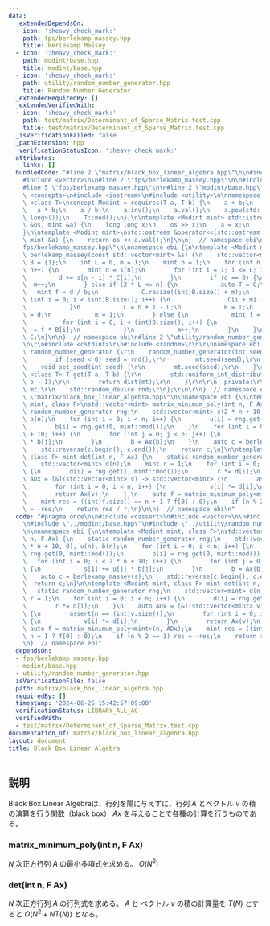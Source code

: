 ```yaml
---
data:
  _extendedDependsOn:
  - icon: ':heavy_check_mark:'
    path: fps/berlekamp_massey.hpp
    title: Berlekamp Massey
  - icon: ':heavy_check_mark:'
    path: modint/base.hpp
    title: modint/base.hpp
  - icon: ':heavy_check_mark:'
    path: utility/random_number_generator.hpp
    title: Random Number Generator
  _extendedRequiredBy: []
  _extendedVerifiedWith:
  - icon: ':heavy_check_mark:'
    path: test/matrix/Determinant_of_Sparse_Matrix.test.cpp
    title: test/matrix/Determinant_of_Sparse_Matrix.test.cpp
  _isVerificationFailed: false
  _pathExtension: hpp
  _verificationStatusIcon: ':heavy_check_mark:'
  attributes:
    links: []
  bundledCode: "#line 2 \"matrix/black_box_linear_algebra.hpp\"\n\n#include <cassert>\n\
    #include <vector>\n\n#line 2 \"fps/berlekamp_massey.hpp\"\n\n#include <algorithm>\n\
    #line 5 \"fps/berlekamp_massey.hpp\"\n\n#line 2 \"modint/base.hpp\"\n\n#include\
    \ <concepts>\n#include <iostream>\n#include <utility>\n\nnamespace ebi {\n\ntemplate\
    \ <class T>\nconcept Modint = requires(T a, T b) {\n    a + b;\n    a - b;\n \
    \   a * b;\n    a / b;\n    a.inv();\n    a.val();\n    a.pow(std::declval<long\
    \ long>());\n    T::mod();\n};\n\ntemplate <Modint mint> std::istream &operator>>(std::istream\
    \ &os, mint &a) {\n    long long x;\n    os >> x;\n    a = x;\n    return os;\n\
    }\n\ntemplate <Modint mint>\nstd::ostream &operator<<(std::ostream &os, const\
    \ mint &a) {\n    return os << a.val();\n}\n\n}  // namespace ebi\n#line 7 \"\
    fps/berlekamp_massey.hpp\"\n\nnamespace ebi {\n\ntemplate <Modint mint>\nstd::vector<mint>\
    \ berlekamp_massey(const std::vector<mint> &s) {\n    std::vector<mint> C = {1},\
    \ B = {1};\n    int L = 0, m = 1;\n    mint b = 1;\n    for (int n = 0; n < (int)s.size();\
    \ n++) {\n        mint d = s[n];\n        for (int i = 1; i <= L; i++) {\n   \
    \         d += s[n - i] * C[i];\n        }\n        if (d == 0) {\n          \
    \  m++;\n        } else if (2 * L <= n) {\n            auto T = C;\n         \
    \   mint f = d / b;\n            C.resize((int)B.size() + m);\n            for\
    \ (int i = 0; i < (int)B.size(); i++) {\n                C[i + m] -= f * B[i];\n\
    \            }\n            L = n + 1 - L;\n            B = T;\n            b\
    \ = d;\n            m = 1;\n        } else {\n            mint f = d / b;\n  \
    \          for (int i = 0; i < (int)B.size(); i++) {\n                C[i + m]\
    \ -= f * B[i];\n            }\n            m++;\n        }\n    }\n    return\
    \ C;\n}\n\n}  // namespace ebi\n#line 2 \"utility/random_number_generator.hpp\"\
    \n\r\n#include <cstdint>\r\n#include <random>\r\n\r\nnamespace ebi {\r\n\r\nstruct\
    \ random_number_generator {\r\n    random_number_generator(int seed = -1) {\r\n\
    \        if (seed < 0) seed = rnd();\r\n        mt.seed(seed);\r\n    }\r\n\r\n\
    \    void set_seed(int seed) {\r\n        mt.seed(seed);\r\n    }\r\n\r\n    template\
    \ <class T> T get(T a, T b) {\r\n        std::uniform_int_distribution<T> dist(a,\
    \ b - 1);\r\n        return dist(mt);\r\n    }\r\n\r\n  private:\r\n    std::mt19937_64\
    \ mt;\r\n    std::random_device rnd;\r\n};\r\n\r\n}  // namespace ebi\n#line 9\
    \ \"matrix/black_box_linear_algebra.hpp\"\n\nnamespace ebi {\n\ntemplate <Modint\
    \ mint, class F>\nstd::vector<mint> matrix_minimum_poly(int n, F Ax) {\n    static\
    \ random_number_generator rng;\n    std::vector<mint> s(2 * n + 10, 0), u(n),\
    \ b(n);\n    for (int i = 0; i < n; i++) {\n        u[i] = rng.get(0, mint::mod());\n\
    \        b[i] = rng.get(0, mint::mod());\n    }\n    for (int i = 0; i < 2 * n\
    \ + 10; i++) {\n        for (int j = 0; j < n; j++) {\n            s[i] += u[j]\
    \ * b[j];\n        }\n        b = Ax(b);\n    }\n    auto c = berlekamp_massey(s);\n\
    \    std::reverse(c.begin(), c.end());\n    return c;\n}\n\ntemplate <Modint mint,\
    \ class F> mint det(int n, F Ax) {\n    static random_number_generator rng;\n\
    \    std::vector<mint> d(n);\n    mint r = 1;\n    for (int i = 0; i < n; i++)\
    \ {\n        d[i] = rng.get(1, mint::mod());\n        r *= d[i];\n    }\n    auto\
    \ ADx = [&](std::vector<mint> v) -> std::vector<mint> {\n        assert(n == (int)v.size());\n\
    \        for (int i = 0; i < n; i++) {\n            v[i] *= d[i];\n        }\n\
    \        return Ax(v);\n    };\n    auto f = matrix_minimum_poly<mint>(n, ADx);\n\
    \    mint res = ((int)f.size() == n + 1 ? f[0] : 0);\n    if (n % 2 == 1) res\
    \ = -res;\n    return res / r;\n}\n\n}  // namespace ebi\n"
  code: "#pragma once\n\n#include <cassert>\n#include <vector>\n\n#include \"../fps/berlekamp_massey.hpp\"\
    \n#include \"../modint/base.hpp\"\n#include \"../utility/random_number_generator.hpp\"\
    \n\nnamespace ebi {\n\ntemplate <Modint mint, class F>\nstd::vector<mint> matrix_minimum_poly(int\
    \ n, F Ax) {\n    static random_number_generator rng;\n    std::vector<mint> s(2\
    \ * n + 10, 0), u(n), b(n);\n    for (int i = 0; i < n; i++) {\n        u[i] =\
    \ rng.get(0, mint::mod());\n        b[i] = rng.get(0, mint::mod());\n    }\n \
    \   for (int i = 0; i < 2 * n + 10; i++) {\n        for (int j = 0; j < n; j++)\
    \ {\n            s[i] += u[j] * b[j];\n        }\n        b = Ax(b);\n    }\n\
    \    auto c = berlekamp_massey(s);\n    std::reverse(c.begin(), c.end());\n  \
    \  return c;\n}\n\ntemplate <Modint mint, class F> mint det(int n, F Ax) {\n \
    \   static random_number_generator rng;\n    std::vector<mint> d(n);\n    mint\
    \ r = 1;\n    for (int i = 0; i < n; i++) {\n        d[i] = rng.get(1, mint::mod());\n\
    \        r *= d[i];\n    }\n    auto ADx = [&](std::vector<mint> v) -> std::vector<mint>\
    \ {\n        assert(n == (int)v.size());\n        for (int i = 0; i < n; i++)\
    \ {\n            v[i] *= d[i];\n        }\n        return Ax(v);\n    };\n   \
    \ auto f = matrix_minimum_poly<mint>(n, ADx);\n    mint res = ((int)f.size() ==\
    \ n + 1 ? f[0] : 0);\n    if (n % 2 == 1) res = -res;\n    return res / r;\n}\n\
    \n}  // namespace ebi"
  dependsOn:
  - fps/berlekamp_massey.hpp
  - modint/base.hpp
  - utility/random_number_generator.hpp
  isVerificationFile: false
  path: matrix/black_box_linear_algebra.hpp
  requiredBy: []
  timestamp: '2024-06-25 15:42:57+09:00'
  verificationStatus: LIBRARY_ALL_AC
  verifiedWith:
  - test/matrix/Determinant_of_Sparse_Matrix.test.cpp
documentation_of: matrix/black_box_linear_algebra.hpp
layout: document
title: Black Box Linear Algebra
---
```


## 説明

Black Box Linear Algebraは、行列を陽に与えずに、行列 $A$ とベクトル $v$ の積の演算を行う関数（black box） $Ax$ を与えることで各種の計算を行うものである。

### matrix_minimum_poly(int n, F Ax)

$N$ 次正方行列 $A$ の最小多項式を求める。 $O(N^2)$

### det(int n, F Ax)

$N$ 次正方行列 $A$ の行列式を求める。 $A$ と ベクトル $v$ の積の計算量を $T(N)$ とすると $O(N^2 + N T(N))$ となる。